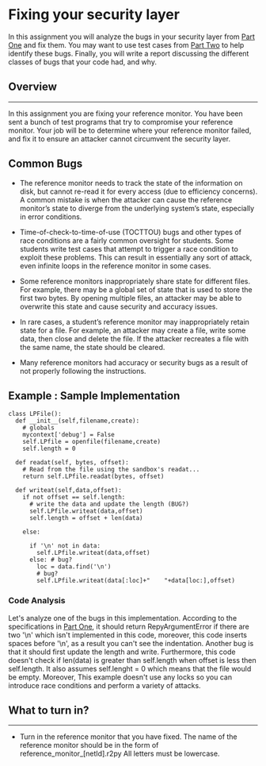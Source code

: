 
# Fixing your security layer

In this assignment you will analyze the bugs in your security layer from [Part One](https://github.com/SeattleTestbed/docs/blob/master/EducationalAssignments/LeftPadPartOne.md) and fix them.  You may want to use test cases from [Part Two](https://github.com/SeattleTestbed/docs/blob/master/EducationalAssignments/LeftPadPartTwo.md) to help identify these bugs.  Finally, you will write a report discussing the different classes of bugs that your code had, and why.




## Overview
----
In this assignment you are fixing your reference monitor.  You have been sent a bunch of test programs that try to compromise your reference monitor.  Your job will be to determine where your reference monitor failed, and fix it to ensure an attacker cannot circumvent the security layer.



## Common Bugs
 * The reference monitor needs to track the state of the information on disk, but cannot re-read it for every access (due to efficiency concerns). A common mistake is when the attacker can cause the reference monitor’s state to diverge from the underlying system’s state, especially in error conditions. 

 * Time-of-check-to-time-of-use (TOCTTOU) bugs and other types of race conditions are a fairly common oversight for students. Some students write test cases that attempt to trigger a race condition to exploit these problems. This can result in essentially any sort of attack, even infinite loops in the reference monitor in some cases.

 * Some reference monitors inappropriately share state for different files. For example, there may be a global set of state that is used to store the first two bytes. By opening multiple files, an attacker may be able to overwrite this state and cause security and accuracy issues.

 * In rare cases, a student’s reference monitor may inappropriately retain state for a file. For example, an attacker may create a file, write some data, then close and delete the file. If the attacker recreates a file with the same name, the state should be cleared.

 * Many reference monitors had accuracy or security bugs as a result of not properly following the instructions.




## Example : Sample Implementation 

```
class LPFile():
  def __init__(self,filename,create):
    # globals
    mycontext['debug'] = False   
    self.LPfile = openfile(filename,create)
    self.length = 0

  def readat(self, bytes, offset):
    # Read from the file using the sandbox's readat...
    return self.LPfile.readat(bytes, offset)

  def writeat(self,data,offset):
    if not offset == self.length:
      # write the data and update the length (BUG?)
      self.LPfile.writeat(data,offset)
      self.length = offset + len(data)

    else:
    
      if '\n' not in data:
        self.LPfile.writeat(data,offset)
      else: # bug?
        loc = data.find('\n')
        # bug?
        self.LPfile.writeat(data[:loc]+"    "+data[loc:],offset)
```

### Code Analysis
Let's analyze one of the bugs in this implementation.  According to the specifications in [Part One](https://github.com/SeattleTestbed/docs/blob/master/EducationalAssignments/LeftPadPartOne.md), it should return RepyArgumentError if there are two '\n' which isn't implemented in this code, moreover, this code inserts spaces before '\n', as a result you can't see the indentation. Another bug is that it should first update the length and write. Furthermore,  this code doesn't check if len(data) is greater than self.length when offset is less then self.length. It also assumes self.lenght = 0 which means that the file would be empty. Moreover, This example doesn't use any locks so you can introduce race conditions and perform a variety of attacks. 


## What to turn in?
----

 * Turn in the reference monitor that you have fixed.  The name of the reference monitor should be in the form of reference_monitor_[netId].r2py
All letters must be lowercase.
